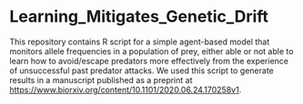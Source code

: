 # Learning_Mitigates_Genetic_Drift
This repository contains R script for a simple agent-based model that monitors allele frequencies in a population of prey, either able or not able to learn how to avoid/escape predators more effectively from the experience of unsuccessful past predator attacks. We used this script to generate results in a manuscript published as a preprint at https://www.biorxiv.org/content/10.1101/2020.06.24.170258v1.   
